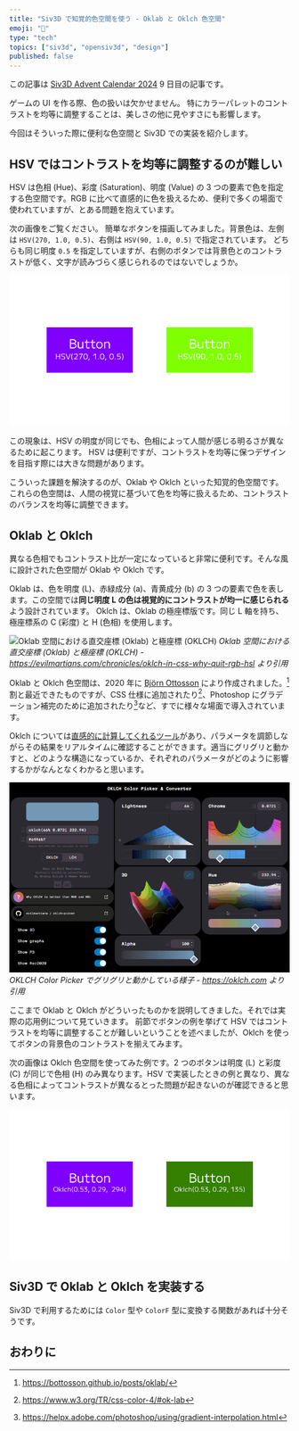 ```yaml
---
title: "Siv3D で知覚的色空間を使う - Oklab と Oklch 色空間"
emoji: "🌊"
type: "tech"
topics: ["siv3d", "opensiv3d", "design"]
published: false
---
```


この記事は [Siv3D Advent Calendar 2024](https://qiita.com/advent-calendar/2024/siv3d) 9 日目の記事です。

ゲームの UI を作る際、色の扱いは欠かせません。
特にカラーパレットのコントラストを均等に調整することは、美しさの他に見やすさにも影響します。

今回はそういった際に便利な色空間と Siv3D での実装を紹介します。

## HSV ではコントラストを均等に調整するのが難しい

HSV は色相 (Hue)、彩度 (Saturation)、明度 (Value) の 3 つの要素で色を指定する色空間です。RGB に比べて直感的に色を扱えるため、便利で多くの場面で使われていますが、とある問題を抱えています。

次の画像をご覧ください。
簡単なボタンを描画してみました。背景色は、左側は `HSV(270, 1.0, 0.5)`、右側は `HSV(90, 1.0, 0.5)` で指定されています。
どちらも同じ明度 `0.5` を指定していますが、右側のボタンでは背景色とのコントラストが低く、文字が読みづらく感じられるのではないでしょうか。

![ボタンの例、同じ明度であるがコントラストが異なる](/images/siv3d-perceptual-color/button-example.png)

この現象は、HSV の明度が同じでも、色相によって人間が感じる明るさが異なるために起こります。
HSV は便利ですが、コントラストを均等に保つデザインを目指す際には大きな問題があります。

こういった課題を解決するのが、Oklab や Oklch といった知覚的色空間です。
これらの色空間は、人間の視覚に基づいて色を均等に扱えるため、コントラストのバランスを均等に調整できます。

## Oklab と Oklch

異なる色相でもコントラスト比が一定になっていると非常に便利です。そんな風に設計された色空間が Oklab や Oklch です。

Oklab は、色を明度 (L)、赤緑成分 (a)、青黄成分 (b) の 3 つの要素で色を表します。この空間では**同じ明度 L の色は視覚的にコントラストが均一に感じられる**よう設計されています。
Oklch は、Oklab の極座標版です。同じ L 軸を持ち、極座標系の C (彩度) と H (色相) を使用します。

![Oklab 空間における直交座標 (Oklab) と極座標 (OKLCH)](https://evilmartians.com/static/2a08d3d2ca022b7d57d8ad75ac9459ba/c6a69/oklab-vs-oklch.webp)
_Oklab 空間における直交座標 (Oklab) と極座標 (OKLCH) - https://evilmartians.com/chronicles/oklch-in-css-why-quit-rgb-hsl より引用_

Oklab と Oklch 色空間は、2020 年に [Björn Ottosson](https://x.com/bjornornorn) により作成されました。[^1]
割と最近できたものですが、CSS 仕様に追加されたり[^2]、Photoshop にグラデーション補完のために追加されたり[^3]など、すでに様々な場面で導入されています。

Oklch については[直感的に計算してくれるツール](https://oklch.com/)があり、パラメータを調節しながらその結果をリアルタイムに確認することができます。適当にグリグリと動かすと、どのような構造になっているか、それぞれのパラメータがどのように影響するかがなんとなくわかると思います。

![](/images/siv3d-perceptual-color/oklch-color-picker.gif)
_OKLCH Color Picker でグリグリと動かしている様子 - https://oklch.com より引用_

ここまで Oklab と Oklch がどういったものかを説明してきました。それでは実際の応用例について見ていきます。
前節でボタンの例を挙げて HSV ではコントラストを均等に調整することが難しいということを述べましたが、Oklch を使ってボタンの背景色のコントラストを揃えてみます。

次の画像は Oklch 色空間を使ってみた例です。2 つのボタンは明度 (L) と彩度 (C) が同じで色相 (H) のみ異なります。HSV で実装したときの例と異なり、異なる色相によってコントラストが異なるとった問題が起きないのが確認できると思います。

![ボタンの例、HSV で実装したときと違い、コントラストを揃えることができている](/images/siv3d-perceptual-color/button-example-oklch.png)

[^1]: https://bottosson.github.io/posts/oklab/

[^2]: https://www.w3.org/TR/css-color-4/#ok-lab

[^3]: https://helpx.adobe.com/photoshop/using/gradient-interpolation.html

## Siv3D で Oklab と Oklch を実装する

Siv3D で利用するためには `Color` 型や `ColorF` 型に変換する関数があれば十分そうです。

## おわりに
